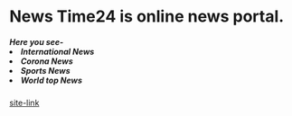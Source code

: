 <h1>News Time24 is online news portal.</h1>
<h5>Here you see- 
    <li>International News</li>
    <li>Corona News</li>
    <li>Sports News</li>
    <li>World top News</li>
</h5>

[site-link](https://news-time24.netlify.app)